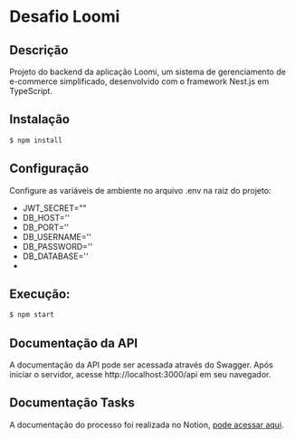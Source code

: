 # Desafio Loomi

## Descrição

Projeto do backend da aplicação Loomi, um sistema de gerenciamento de e-commerce simplificado, desenvolvido com o framework Nest.js em TypeScript.

## Instalação

```bash
$ npm install
```

## Configuração
Configure as variáveis de ambiente no arquivo .env na raiz do projeto:

- JWT_SECRET=""
- DB_HOST=''
- DB_PORT=''
- DB_USERNAME=''
- DB_PASSWORD=''
- DB_DATABASE=''
- 
## Execução:
```bash
$ npm start
```

## Documentação da API
A documentação da API pode ser acessada através do Swagger. Após iniciar o servidor, acesse http://localhost:3000/api em seu navegador.

## Documentação Tasks
A documentação do processo foi realizada no Notion, [pode acessar aqui](https://www.notion.so/melissafalcao/Desafio-Loomi-26b6a514391e44f69926900d22ce5c87).
